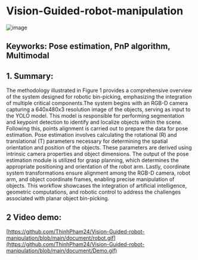 # Vision-Guided-robot-manipulation
![image](https://github.com/user-attachments/assets/d3b18838-4b27-4e41-87df-fac36fec3a07)
## Keyworks: Pose estimation, PnP algorithm, Multimodal
## 1. Summary:

The methodology illustrated in Figure 1 provides a comprehensive overview of the system designed for robotic bin-picking, emphasizing the integration of multiple critical components.The system begins with an RGB-D camera capturing a 640x480x3 resolution image of the objects, serving as input to the YOLO model. This model is responsible for performing segmentation and keypoint detection to identify and localize objects within the scene. Following this, points alignment is carried out to prepare the data for pose estimation. Pose estimation involves calculating the rotational (R) and translational (T) parameters necessary for determining the spatial orientation and position of the objects. These parameters are derived using intrinsic camera properties and object dimensions. The output of the pose estimation module is utilized for grasp planning, which determines the appropriate positioning and orientation of the robot arm. Lastly, coordinate system transformations ensure alignment among the RGB-D camera, robot arm, and object coordinate frames, enabling precise manipulation of objects. This workflow showcases the integration of artificial intelligence, geometric computations, and robotic control to address the challenges associated with planar object bin-picking.

## 2 Video demo:
[https://github.com/ThinhPham24/Vision-Guided-robot-manipulation/blob/main/document/robot.gif](https://github.com/ThinhPham24/Vision-Guided-robot-manipulation/blob/main/document/Demo.gif)
